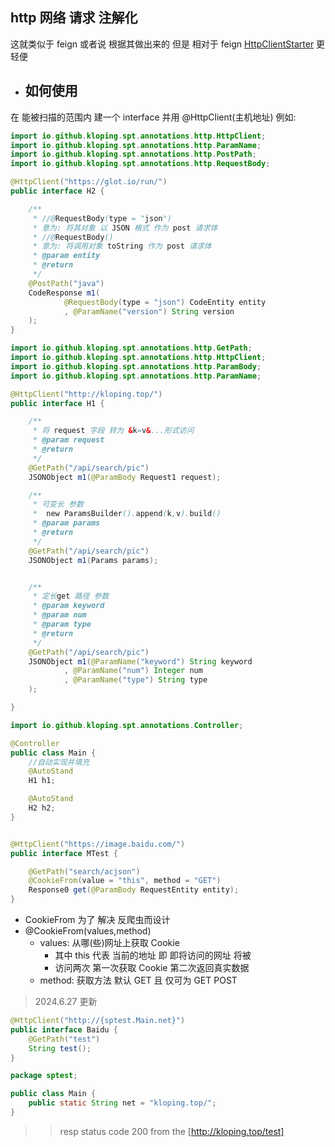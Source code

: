 ## http 网络 请求 注解化

这就类似于 feign 或者说 根据其做出来的 但是 相对于 feign [HttpClientStarter]() 更轻便

- ## 如何使用

在 能被扫描的范围内 建一个 interface 并用 @HttpClient(主机地址)
例如:

```java
import io.github.kloping.spt.annotations.http.HttpClient;
import io.github.kloping.spt.annotations.http.ParamName;
import io.github.kloping.spt.annotations.http.PostPath;
import io.github.kloping.spt.annotations.http.RequestBody;

@HttpClient("https://glot.io/run/")
public interface H2 {

    /**
     * //@RequestBody(type = "json") 
     * 意为: 将其对象 以 JSON 格式 作为 post 请求体
     * //@RequestBody()
     * 意为: 将调用对象 toString 作为 post 请求体
     * @param entity
     * @return
     */
    @PostPath("java")
    CodeResponse m1(
            @RequestBody(type = "json") CodeEntity entity
            , @ParamName("version") String version
    );
}


```

```java
import io.github.kloping.spt.annotations.http.GetPath;
import io.github.kloping.spt.annotations.http.HttpClient;
import io.github.kloping.spt.annotations.http.ParamBody;
import io.github.kloping.spt.annotations.http.ParamName;

@HttpClient("http://kloping.top/")
public interface H1 {

    /**
     * 将 request 字段 转为 &k=v&...形式访问
     * @param request
     * @return
     */
    @GetPath("/api/search/pic")
    JSONObject m1(@ParamBody Request1 request);

    /**
     * 可变长 参数
     *  new ParamsBuilder().append(k,v).build()
     * @param params
     * @return
     */
    @GetPath("/api/search/pic")
    JSONObject m1(Params params);


    /**
     * 定长get 路径 参数
     * @param keyword
     * @param num
     * @param type
     * @return
     */
    @GetPath("/api/search/pic")
    JSONObject m1(@ParamName("keyword") String keyword
            , @ParamName("num") Integer num
            , @ParamName("type") String type
    );

}
```

```java
import io.github.kloping.spt.annotations.Controller;

@Controller
public class Main {
    //自动实现并填充
    @AutoStand
    H1 h1;

    @AutoStand
    H2 h2;
}
```

```java

@HttpClient("https://image.baidu.com/")
public interface MTest {

    @GetPath("search/acjson")
    @CookieFrom(value = "this", method = "GET")
    Response0 get(@ParamBody RequestEntity entity);
}

```

* CookieFrom 为了 解决 反爬虫而设计
* @CookieFrom(values,method)
    * values: 从哪(些)网址上获取 Cookie
        * 其中 this 代表 当前的地址 即 即将访问的网址 将被
        * 访问两次 第一次获取 Cookie 第二次返回真实数据
    * method: 获取方法 默认 GET 且 仅可为 GET POST

> 2024.6.27 更新

```java
@HttpClient("http://{sptest.Main.net}")
public interface Baidu {
    @GetPath("test")
    String test();
}
```

```java
package sptest;

public class Main {
    public static String net = "kloping.top/";
}
```

> >resp status code 200 from the [http://kloping.top/test]

